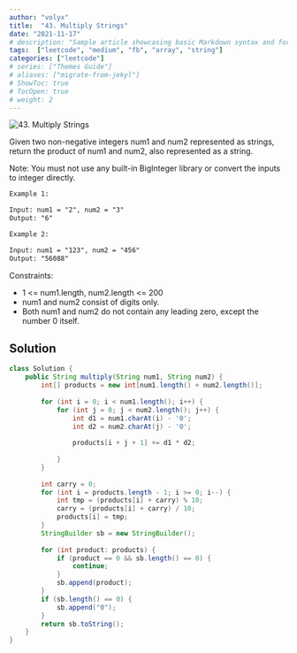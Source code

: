 ```yaml
---
author: "volyx"
title:  "43. Multiply Strings"
date: "2021-11-17"
# description: "Sample article showcasing basic Markdown syntax and formatting for HTML elements."
tags:  ["leetcode", "medium", "fb", "array", "string"]
categories: ["leetcode"]
# series: ["Themes Guide"]
# aliases: ["migrate-from-jekyl"]
# ShowToc: true
# TocOpen: true
# weight: 2
---
```


![43. Multiply Strings](https://leetcode.com/problems/multiply-strings/)

Given two non-negative integers num1 and num2 represented as strings, return the product of num1 and num2, also represented as a string.

Note: You must not use any built-in BigInteger library or convert the inputs to integer directly.

```txt
Example 1:

Input: num1 = "2", num2 = "3"
Output: "6"

Example 2:

Input: num1 = "123", num2 = "456"
Output: "56088"
```

Constraints:

- 1 <= num1.length, num2.length <= 200
- num1 and num2 consist of digits only.
- Both num1 and num2 do not contain any leading zero, except the number 0 itself.

## Solution

```java
class Solution {
    public String multiply(String num1, String num2) {
        int[] products = new int[num1.length() + num2.length()];
        
        for (int i = 0; i < num1.length(); i++) {
            for (int j = 0; j < num2.length(); j++) {
                int d1 = num1.charAt(i) - '0';
                int d2 = num2.charAt(j) - '0';
                
                products[i + j + 1] += d1 * d2;
                
            }
        }
        
        int carry = 0;
        for (int i = products.length - 1; i >= 0; i--) {
            int tmp = (products[i] + carry) % 10;
            carry = (products[i] + carry) / 10;
            products[i] = tmp;
        }
        StringBuilder sb = new StringBuilder();
        
        for (int product: products) {
            if (product == 0 && sb.length() == 0) {
                continue;
            }
            sb.append(product);
        }
        if (sb.length() == 0) {
            sb.append("0");
        }
        return sb.toString();
    }
}

```

